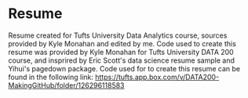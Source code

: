 # Resume
Resume created for Tufts University Data Analytics course, sources provided by Kyle Monahan and edited by me.
Code used to create this resume was provided by Kyle Monahan for Tufts University DATA 200 course, and insprired by Eric Scott's data science resume sample and Yihui's pagedown package.
Code used for to create this resume can be found in the following link: https://tufts.app.box.com/v/DATA200-MakingGitHub/folder/126296118583
